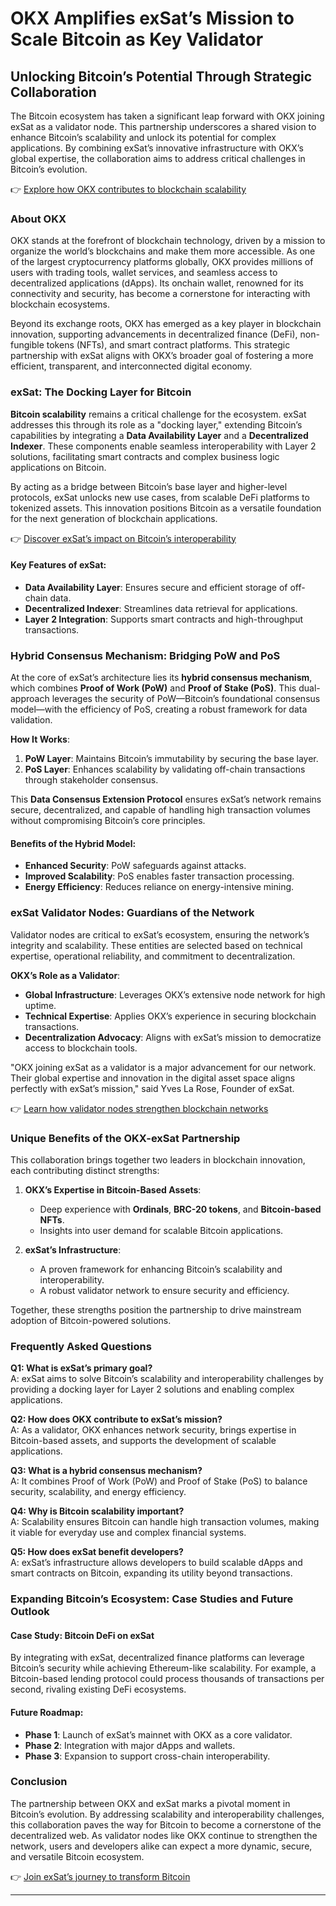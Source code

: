 # OKX Amplifies exSat’s Mission to Scale Bitcoin as Key Validator  

## Unlocking Bitcoin’s Potential Through Strategic Collaboration  

The Bitcoin ecosystem has taken a significant leap forward with OKX joining exSat as a validator node. This partnership underscores a shared vision to enhance Bitcoin’s scalability and unlock its potential for complex applications. By combining exSat’s innovative infrastructure with OKX’s global expertise, the collaboration aims to address critical challenges in Bitcoin’s evolution.  

👉 [Explore how OKX contributes to blockchain scalability](https://bit.ly/okx-bonus)  

### About OKX  

OKX stands at the forefront of blockchain technology, driven by a mission to organize the world’s blockchains and make them more accessible. As one of the largest cryptocurrency platforms globally, OKX provides millions of users with trading tools, wallet services, and seamless access to decentralized applications (dApps). Its onchain wallet, renowned for its connectivity and security, has become a cornerstone for interacting with blockchain ecosystems.  

Beyond its exchange roots, OKX has emerged as a key player in blockchain innovation, supporting advancements in decentralized finance (DeFi), non-fungible tokens (NFTs), and smart contract platforms. This strategic partnership with exSat aligns with OKX’s broader goal of fostering a more efficient, transparent, and interconnected digital economy.  

### exSat: The Docking Layer for Bitcoin  

**Bitcoin scalability** remains a critical challenge for the ecosystem. exSat addresses this through its role as a "docking layer," extending Bitcoin’s capabilities by integrating a **Data Availability Layer** and a **Decentralized Indexer**. These components enable seamless interoperability with Layer 2 solutions, facilitating smart contracts and complex business logic applications on Bitcoin.  

By acting as a bridge between Bitcoin’s base layer and higher-level protocols, exSat unlocks new use cases, from scalable DeFi platforms to tokenized assets. This innovation positions Bitcoin as a versatile foundation for the next generation of blockchain applications.  

👉 [Discover exSat’s impact on Bitcoin’s interoperability](https://bit.ly/okx-bonus)  

#### Key Features of exSat:  
- **Data Availability Layer**: Ensures secure and efficient storage of off-chain data.  
- **Decentralized Indexer**: Streamlines data retrieval for applications.  
- **Layer 2 Integration**: Supports smart contracts and high-throughput transactions.  

### Hybrid Consensus Mechanism: Bridging PoW and PoS  

At the core of exSat’s architecture lies its **hybrid consensus mechanism**, which combines **Proof of Work (PoW)** and **Proof of Stake (PoS)**. This dual-approach leverages the security of PoW—Bitcoin’s foundational consensus model—with the efficiency of PoS, creating a robust framework for data validation.  

**How It Works**:  
1. **PoW Layer**: Maintains Bitcoin’s immutability by securing the base layer.  
2. **PoS Layer**: Enhances scalability by validating off-chain transactions through stakeholder consensus.  

This **Data Consensus Extension Protocol** ensures exSat’s network remains secure, decentralized, and capable of handling high transaction volumes without compromising Bitcoin’s core principles.  

#### Benefits of the Hybrid Model:  
- **Enhanced Security**: PoW safeguards against attacks.  
- **Improved Scalability**: PoS enables faster transaction processing.  
- **Energy Efficiency**: Reduces reliance on energy-intensive mining.  

### exSat Validator Nodes: Guardians of the Network  

Validator nodes are critical to exSat’s ecosystem, ensuring the network’s integrity and scalability. These entities are selected based on technical expertise, operational reliability, and commitment to decentralization.  

**OKX’s Role as a Validator**:  
- **Global Infrastructure**: Leverages OKX’s extensive node network for high uptime.  
- **Technical Expertise**: Applies OKX’s experience in securing blockchain transactions.  
- **Decentralization Advocacy**: Aligns with exSat’s mission to democratize access to blockchain tools.  

"OKX joining exSat as a validator is a major advancement for our network. Their global expertise and innovation in the digital asset space aligns perfectly with exSat’s mission," said Yves La Rose, Founder of exSat.  

👉 [Learn how validator nodes strengthen blockchain networks](https://bit.ly/okx-bonus)  

### Unique Benefits of the OKX-exSat Partnership  

This collaboration brings together two leaders in blockchain innovation, each contributing distinct strengths:  

1. **OKX’s Expertise in Bitcoin-Based Assets**:  
   - Deep experience with **Ordinals**, **BRC-20 tokens**, and **Bitcoin-based NFTs**.  
   - Insights into user demand for scalable Bitcoin applications.  

2. **exSat’s Infrastructure**:  
   - A proven framework for enhancing Bitcoin’s scalability and interoperability.  
   - A robust validator network to ensure security and efficiency.  

Together, these strengths position the partnership to drive mainstream adoption of Bitcoin-powered solutions.  

### Frequently Asked Questions  

**Q1: What is exSat’s primary goal?**  
A: exSat aims to solve Bitcoin’s scalability and interoperability challenges by providing a docking layer for Layer 2 solutions and enabling complex applications.  

**Q2: How does OKX contribute to exSat’s mission?**  
A: As a validator, OKX enhances network security, brings expertise in Bitcoin-based assets, and supports the development of scalable applications.  

**Q3: What is a hybrid consensus mechanism?**  
A: It combines Proof of Work (PoW) and Proof of Stake (PoS) to balance security, scalability, and energy efficiency.  

**Q4: Why is Bitcoin scalability important?**  
A: Scalability ensures Bitcoin can handle high transaction volumes, making it viable for everyday use and complex financial systems.  

**Q5: How does exSat benefit developers?**  
A: exSat’s infrastructure allows developers to build scalable dApps and smart contracts on Bitcoin, expanding its utility beyond transactions.  

### Expanding Bitcoin’s Ecosystem: Case Studies and Future Outlook  

#### Case Study: Bitcoin DeFi on exSat  
By integrating with exSat, decentralized finance platforms can leverage Bitcoin’s security while achieving Ethereum-like scalability. For example, a Bitcoin-based lending protocol could process thousands of transactions per second, rivaling existing DeFi ecosystems.  

#### Future Roadmap:  
- **Phase 1**: Launch of exSat’s mainnet with OKX as a core validator.  
- **Phase 2**: Integration with major dApps and wallets.  
- **Phase 3**: Expansion to support cross-chain interoperability.  

### Conclusion  

The partnership between OKX and exSat marks a pivotal moment in Bitcoin’s evolution. By addressing scalability and interoperability challenges, this collaboration paves the way for Bitcoin to become a cornerstone of the decentralized web. As validator nodes like OKX continue to strengthen the network, users and developers alike can expect a more dynamic, secure, and versatile Bitcoin ecosystem.  

👉 [Join exSat’s journey to transform Bitcoin](https://bit.ly/okx-bonus)  

---  
